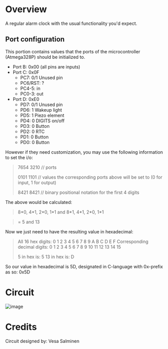 # Overview
 A regular alarm clock with the usual functionality you'd expect. 

## Port configuration
This portion contains values that the ports of the microcontroller (Atmega328P) should be initialized to.

* Port B: 0x00 (all pins are inputs)
* Port C: 0x0F 
  * PC7: 0/1 Unused pin
  * PC6/RST: ?
  * PC4-5: in
  * PC0-3: out
* Port D: 0xE0 
  * PD7: 0/1	Unused pin
  * PD6: 1   Wakeup light
  * PD5: 1   Piezo element
  * PD4: 0   DIGITS on/off
  * PD3: 0 	 Button
  * PD2: 0 	 RTC
  * PD1: 0		 Button
  * PD0: 0		 Button

However if they need customization, you may use the following information to set the i/o:

>7654 3210 // ports
>
>0101 1101 // values the corresponding ports above will be set to (0 for input, 1 for output)
>
>8421 8421 // binary positional notation for the first 4 digits

The above would be calculated:
>8\*0, 4\*1, 2\*0, 1\*1 and 8\*1, 4\*1, 2\*0, 1\*1

>\= 5 and 13



Now we just need to have the resulting value in hexadecimal:

>All 16            hex digits: 0 1 2 3 4 5 6 7 8 9 A  B  C  D  E  F
>Corresponding decimal digits: 0 1 2 3 4 5 6 7 8 9 10 11 12 13 14 15
>
>5 in hex  is: 5
>13 in hex is: D

So our value in hexadecimal is 5D, designated in C-language with 0x-prefix as so: 0x5D

# Circuit
![image](https://user-images.githubusercontent.com/57489963/126193202-59e45f0e-cae4-4921-84c5-8d0e8f2d806b.png)


# Credits
Circuit designed by: Vesa Salminen
